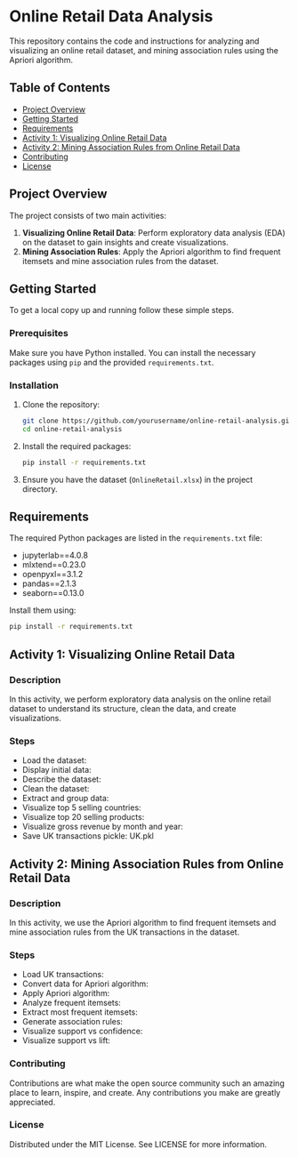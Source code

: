 # Online Retail Data Analysis

This repository contains the code and instructions for analyzing and visualizing an online retail dataset, and mining association rules using the Apriori algorithm.

## Table of Contents

- [Project Overview](#project-overview)
- [Getting Started](#getting-started)
- [Requirements](#requirements)
- [Activity 1: Visualizing Online Retail Data](#activity-1-visualizing-online-retail-data)
- [Activity 2: Mining Association Rules from Online Retail Data](#activity-2-mining-association-rules-from-online-retail-data)
- [Contributing](#contributing)
- [License](#license)

## Project Overview

The project consists of two main activities:
1. **Visualizing Online Retail Data**: Perform exploratory data analysis (EDA) on the dataset to gain insights and create visualizations.
2. **Mining Association Rules**: Apply the Apriori algorithm to find frequent itemsets and mine association rules from the dataset.

## Getting Started

To get a local copy up and running follow these simple steps.

### Prerequisites

Make sure you have Python installed. You can install the necessary packages using `pip` and the provided `requirements.txt`.

### Installation

1. Clone the repository:
    ```bash
    git clone https://github.com/yourusername/online-retail-analysis.git
    cd online-retail-analysis

2. Install the required packages:
    ```bash
    pip install -r requirements.txt

3. Ensure you have the dataset (`OnlineRetail.xlsx`) in the project directory.

## Requirements

The required Python packages are listed in the `requirements.txt` file:

- jupyterlab==4.0.8
- mlxtend==0.23.0
- openpyxl==3.1.2
- pandas==2.1.3
- seaborn==0.13.0

Install them using:
```bash
pip install -r requirements.txt
```

## Activity 1: Visualizing Online Retail Data
### Description
In this activity, we perform exploratory data analysis on the online retail dataset to understand its structure, clean the data, and create visualizations.

### Steps
- Load the dataset:
- Display initial data:
- Describe the dataset:
- Clean the dataset:
- Extract and group data:
- Visualize top 5 selling countries:
- Visualize top 20 selling products:
- Visualize gross revenue by month and year:
- Save UK transactions pickle: UK.pkl

## Activity 2: Mining Association Rules from Online Retail Data
### Description
In this activity, we use the Apriori algorithm to find frequent itemsets and mine association rules from the UK transactions in the dataset.

### Steps
- Load UK transactions:
- Convert data for Apriori algorithm:
- Apply Apriori algorithm:
- Analyze frequent itemsets:
- Extract most frequent itemsets:
- Generate association rules:
- Visualize support vs confidence:
- Visualize support vs lift:

### Contributing
Contributions are what make the open source community such an amazing place to learn, inspire, and create. Any contributions you make are greatly appreciated.

### License
Distributed under the MIT License. See LICENSE for more information.


